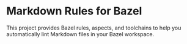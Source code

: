 # Markdown Rules for Bazel

This project provides Bazel rules, aspects, and toolchains to help you
automatically lint Markdown files in your Bazel workspace.
